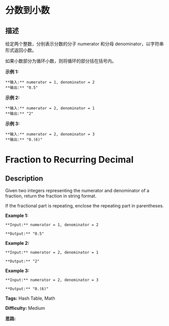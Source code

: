 # 分数到小数

## 描述

给定两个整数，分别表示分数的分子 numerator 和分母 denominator，以字符串形式返回小数。

如果小数部分为循环小数，则将循环的部分括在括号内。

**示例 1:**

    
    
    **输入:** numerator = 1, denominator = 2
    **输出:** "0.5"
    

**示例  2:**

    
    
    **输入:** numerator = 2, denominator = 1
    **输出:** "2"

**示例  3:**

    
    
    **输入:** numerator = 2, denominator = 3
    **输出:** "0.(6)"
    



# Fraction to Recurring Decimal

## Description



Given two integers representing the numerator and denominator of a fraction, return the fraction in string format.

If the fractional part is repeating, enclose the repeating part in parentheses.

**Example 1:**

    
    
    **Input:** numerator = 1, denominator = 2
    **Output:** "0.5"
    

**Example 2:**

    
    
    **Input:** numerator = 2, denominator = 1
    **Output:** "2"

**Example 3:**

    
    
    **Input:** numerator = 2, denominator = 3
    **Output:** "0.(6)"
    


**Tags:** Hash Table, Math

**Difficulty:** Medium

**思路:**
